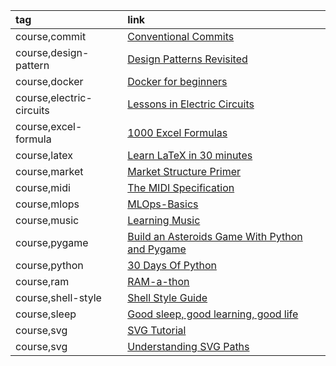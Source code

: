 |tag|link|
|:-|:-|
|course,commit|[Conventional Commits](https://www.conventionalcommits.org)|
|course,design-pattern|[Design Patterns Revisited](https://gameprogrammingpatterns.com/design-patterns-revisited.html)|
|course,docker|[Docker for beginners](https://docker-curriculum.com/)|
|course,electric-circuits|[Lessons in Electric Circuits](https://www.allaboutcircuits.com/textbook/)|
|course,excel-formula|[1000 Excel Formulas](https://exceljet.net/formulas)|
|course,latex|[Learn LaTeX in 30 minutes](https://www.overleaf.com/learn/latex/Learn_LaTeX_in_30_minutes)|
|course,market|[Market Structure Primer](https://primer.prooftrading.com/)|
|course,midi|[The MIDI Specification](http://midi.teragonaudio.com/tech/midispec.htm)|
|course,mlops|[MLOps-Basics](https://github.com/graviraja/MLOps-Basics)|
|course,music|[Learning Music](https://learningmusic.ableton.com/)|
|course,pygame|[Build an Asteroids Game With Python and Pygame](https://realpython.com/asteroids-game-python)|
|course,python|[30 Days Of Python](https://github.com/Asabeneh/30-Days-Of-Python)|
|course,ram|[RAM-a-thon](https://ram-a-thon.vercel.app/)|
|course,shell-style|[Shell Style Guide](https://google.github.io/styleguide/shellguide.html)|
|course,sleep|[Good sleep, good learning, good life](https://super-memory.com/articles/sleep.htm)|
|course,svg|[SVG Tutorial](https://svg-tutorial.com/)|
|course,svg|[Understanding SVG Paths](https://www.nan.fyi/svg-paths)|